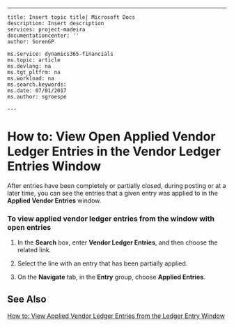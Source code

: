 ---
    title: Insert topic title| Microsoft Docs
    description: Insert description
    services: project-madeira
    documentationcenter: ''
    author: SorenGP

    ms.service: dynamics365-financials
    ms.topic: article
    ms.devlang: na
    ms.tgt_pltfrm: na
    ms.workload: na
    ms.search.keywords:
    ms.date: 07/01/2017
    ms.author: sgroespe

    ---
# How to: View Open Applied Vendor Ledger Entries in the Vendor Ledger Entries Window
After entries have been completely or partially closed, during posting or at a later time, you can see the entries that a given entry was applied to in the **Applied Vendor Entries** window.  
  
### To view applied vendor ledger entries from the window with open entries  
  
1.  In the **Search** box, enter **Vendor Ledger Entries**, and then choose the related link.  
  
2.  Select the line with an entry that has been partially applied.  
  
3.  On the **Navigate** tab, in the **Entry** group, choose **Applied Entries**.  
  
## See Also  
 [How to: View Applied Vendor Ledger Entries from the Ledger Entry Window](../how-to-view-applied-vendor-ledger-entries-from-the-ledger-entry-window.md)